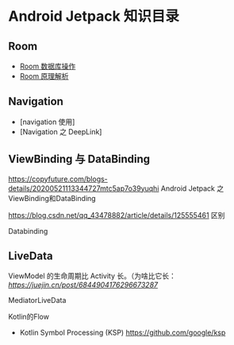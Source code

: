 # Android Jetpack 知识目录

## Room

* [Room 数据库操作](https://github.com/ZhangMiao147/android_learning_notes/blob/master/OpenSourceLibrary/Jetpack/room/Room%E6%95%B0%E6%8D%AE%E5%BA%93%E6%93%8D%E4%BD%9C.md)
* [Room 原理解析](https://github.com/ZhangMiao147/android_learning_notes/blob/master/OpenSourceLibrary/Jetpack/room/Room%E6%95%B0%E6%8D%AE%E5%BA%93%E5%8E%9F%E7%90%86.md)

## Navigation

* [navigation 使用]
* [Navigation 之 DeepLink]

## ViewBinding 与 DataBinding

https://copyfuture.com/blogs-details/20200521113344727mtc5ap7o39yuqhi Android Jetpack 之ViewBinding和DataBinding

https://blog.csdn.net/qq_43478882/article/details/125555461 区别

Databinding

## LiveData

 ViewModel 的生命周期比 Activity 长。（为啥比它长：*https://juejin.cn/post/6844904176296673287*

MediatorLiveData 

Kotlin的Flow

- Kotlin Symbol Processing (KSP)
  https://github.com/google/ksp

